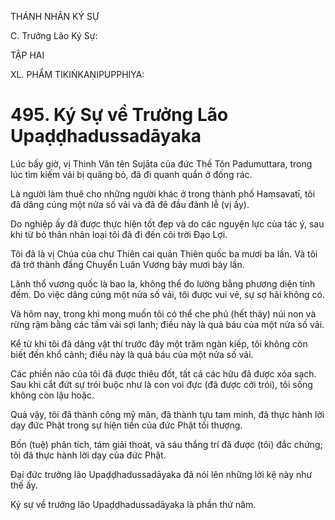 THÁNH NHÂN KÝ SỰ

C. Trưởng Lão Ký Sự:

TẬP HAI

XL. PHẨM TIKIṄKAṆIPUPPHIYA:

# 495. Ký Sự về Trưởng Lão Upaḍḍhadussadāyaka

Lúc bấy giờ, vị Thinh Văn tên Sujāta của đức Thế Tôn Padumuttara, trong lúc tìm kiếm vải bị quăng bỏ, đã đi quanh quẩn ở đống rác.

Là người làm thuê cho những người khác ở trong thành phố Haṃsavatī, tôi đã dâng cúng một nửa số vải và đã đê đầu đảnh lễ (vị ấy).

Do nghiệp ấy đã được thực hiện tốt đẹp và do các nguyện lực của tác ý, sau khi từ bỏ thân nhân loại tôi đã đi đến cõi trời Đạo Lợi.

Tôi đã là vị Chúa của chư Thiên cai quản Thiên quốc ba mươi ba lần. Và tôi đã trở thành đấng Chuyển Luân Vương bảy mươi bảy lần.

Lãnh thổ vương quốc là bao la, không thể đo lường bằng phương diện tính đếm. Do việc dâng cúng một nửa số vải, tôi được vui vẻ, sự sợ hãi không có.

Và hôm nay, trong khi mong muốn tôi có thể che phủ (hết thảy) núi non và rừng rậm bằng các tấm vải sợi lanh; điều này là quả báu của một nửa số vải.

Kể từ khi tôi đã dâng vật thí trước đây một trăm ngàn kiếp, tôi không còn biết đến khổ cảnh; điều này là quả báu của một nửa số vải.

Các phiền não của tôi đã được thiêu đốt, tất cả các hữu đã được xóa sạch. Sau khi cắt đứt sự trói buộc như là con voi đực (đã được cởi trói), tôi sống không còn lậu hoặc.

Quả vậy, tôi đã thành công mỹ mãn, đã thành tựu tam minh, đã thực hành lời dạy đức Phật trong sự hiện tiền của đức Phật tối thượng.

Bốn (tuệ) phân tích, tám giải thoát, và sáu thắng trí đã được (tôi) đắc chứng; tôi đã thực hành lời dạy của đức Phật.

Đại đức trưởng lão Upaḍḍhadussadāyaka đã nói lên những lời kệ này như thế ấy.

Ký sự về trưởng lão Upaḍḍhadussadāyaka là phần thứ năm.
